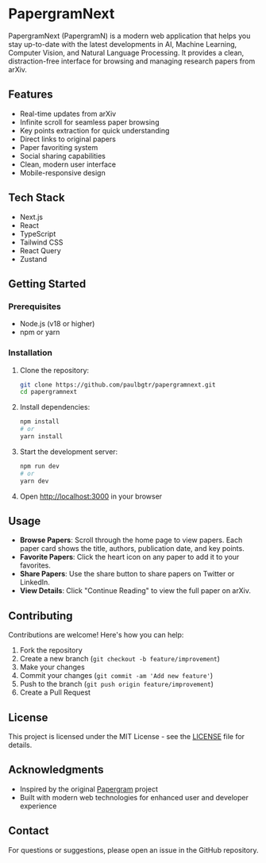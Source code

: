 # PapergramNext

PapergramNext (PapergramN) is a modern web application that helps you stay up-to-date with the latest developments in AI, Machine Learning, Computer Vision, and Natural Language Processing. It provides a clean, distraction-free interface for browsing and managing research papers from arXiv.

## Features

- Real-time updates from arXiv
- Infinite scroll for seamless paper browsing
- Key points extraction for quick understanding
- Direct links to original papers
- Paper favoriting system
- Social sharing capabilities
- Clean, modern user interface
- Mobile-responsive design

## Tech Stack

- Next.js
- React
- TypeScript
- Tailwind CSS
- React Query
- Zustand

## Getting Started

### Prerequisites

- Node.js (v18 or higher)
- npm or yarn

### Installation

1. Clone the repository:

   ```bash
   git clone https://github.com/paulbgtr/papergramnext.git
   cd papergramnext
   ```

2. Install dependencies:

   ```bash
   npm install
   # or
   yarn install
   ```

3. Start the development server:

   ```bash
   npm run dev
   # or
   yarn dev
   ```

4. Open [http://localhost:3000](http://localhost:3000) in your browser

## Usage

- **Browse Papers**: Scroll through the home page to view papers. Each paper card shows the title, authors, publication date, and key points.
- **Favorite Papers**: Click the heart icon on any paper to add it to your favorites.
- **Share Papers**: Use the share button to share papers on Twitter or LinkedIn.
- **View Details**: Click "Continue Reading" to view the full paper on arXiv.

## Contributing

Contributions are welcome! Here's how you can help:

1. Fork the repository
2. Create a new branch (`git checkout -b feature/improvement`)
3. Make your changes
4. Commit your changes (`git commit -am 'Add new feature'`)
5. Push to the branch (`git push origin feature/improvement`)
6. Create a Pull Request

## License

This project is licensed under the MIT License - see the [LICENSE](LICENSE) file for details.

## Acknowledgments

- Inspired by the original [Papergram](https://github.com/cneuralnetwork/papergram/) project
- Built with modern web technologies for enhanced user and developer experience

## Contact

For questions or suggestions, please open an issue in the GitHub repository.
